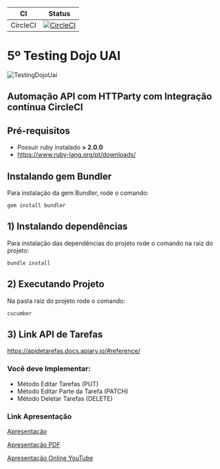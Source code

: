 CI | Status
---| ------
CircleCI | [![CircleCI](https://circleci.com/gh/rbercam/testing_dojo_uai_api.svg?style=svg)](https://circleci.com/gh/rbercam/testing_dojo_uai_api)


# 5º Testing Dojo UAI #
![TestingDojoUai](/img/tstdj.jpeg)
## Automação API com HTTParty com Integração contínua CircleCI ##

## Pré-requisitos

* Possuir ruby instalado **> 2.0.0**
* https://www.ruby-lang.org/pt/downloads/

## Instalando gem Bundler
Para instalação da gem Bundler, rode o comando:
```shell
gem install bundler
```

## 1)  Instalando dependências ##
Para instalação das dependências do projeto rode o comando na raiz do projeto:
```shell
bundle install
```

## 2) Executando Projeto ##
Na pasta raiz do projeto rode o comando:
```shell
cucumber
```

## 3) Link API de Tarefas ##
https://apidetarefas.docs.apiary.io/#reference/


### Você deve Implementar: ###
* Método Editar Tarefas (PUT)
* Método Editar Parte da Tarefa (PATCH)
* Método Deletar Tarefas (DELETE)

### Link Apresentação ###

[Apresentação](https://docs.google.com/presentation/d/1_0A6b3seyaI4EaxU9snhVebUhtRiRymRq6lrB4K_qUI/edit?usp=sharing)

[Apresentação PDF](https://drive.google.com/file/d/1F3WqxMzVzDxxqupRnQwejsgK7gmSVNmf/view?usp=sharing)

[Apresentação Online YouTube](https://www.youtube.com/watch?v=BvKefsU5UXI)